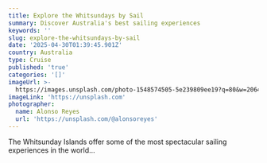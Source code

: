 ```yaml
---
title: Explore the Whitsundays by Sail
summary: Discover Australia's best sailing experiences
keywords: ''
slug: explore-the-whitsundays-by-sail
date: '2025-04-30T01:39:45.901Z'
country: Australia
type: Cruise
published: 'true'
categories: '[]'
imageUrl: >-
  https://images.unsplash.com/photo-1548574505-5e239809ee19?q=80&w=2064&auto=format&fit=crop&ixlib=rb-4.0.3&ixid=M3wxMjA3fDB8MHxwaG90by1wYWdlfHx8fGVufDB8fHx8fA%3D%3D
imageLink: 'https://unsplash.com'
photographer:
  name: Alonso Reyes
  url: 'https://unsplash.com/@alonsoreyes'
---
```








The Whitsunday Islands offer some of the most spectacular sailing experiences in the world...
